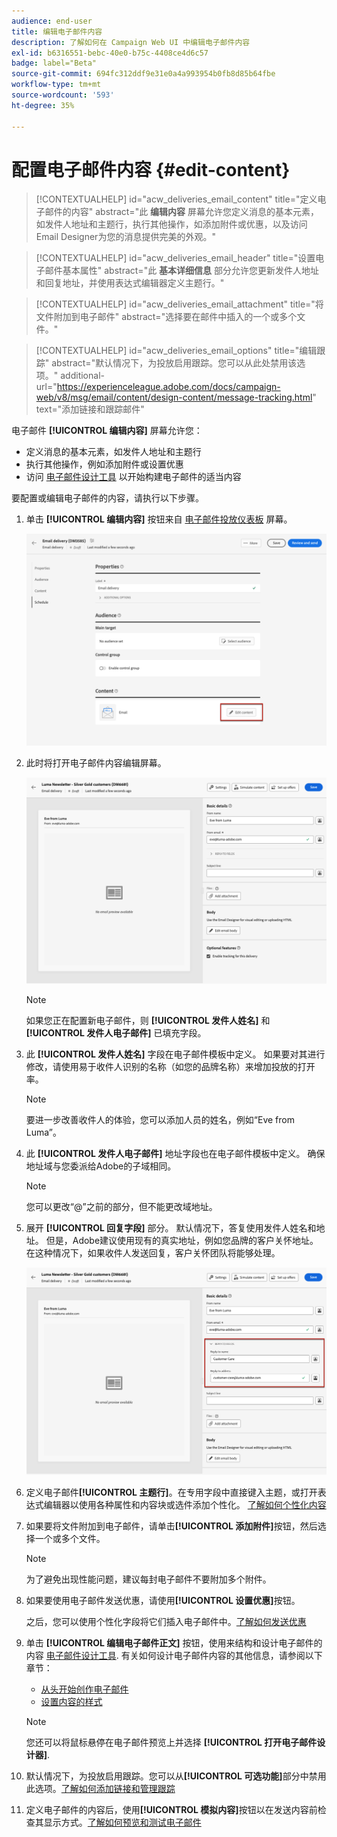 ```yaml
---
audience: end-user
title: 编辑电子邮件内容
description: 了解如何在 Campaign Web UI 中编辑电子邮件内容
exl-id: b6316551-bebc-40e0-b75c-4408ce4d6c57
badge: label="Beta"
source-git-commit: 694fc312ddf9e31e0a4a993954b0fb8d85b64fbe
workflow-type: tm+mt
source-wordcount: '593'
ht-degree: 35%

---
```


# 配置电子邮件内容 {#edit-content}

>[!CONTEXTUALHELP]
>id="acw_deliveries_email_content"
>title="定义电子邮件的内容"
>abstract="此 **编辑内容** 屏幕允许您定义消息的基本元素，如发件人地址和主题行，执行其他操作，如添加附件或优惠，以及访问Email Designer为您的消息提供完美的外观。"

>[!CONTEXTUALHELP]
>id="acw_deliveries_email_header"
>title="设置电子邮件基本属性"
>abstract="此 **基本详细信息** 部分允许您更新发件人地址和回复地址，并使用表达式编辑器定义主题行。"

>[!CONTEXTUALHELP]
>id="acw_deliveries_email_attachment"
>title="将文件附加到电子邮件"
>abstract="选择要在邮件中插入的一个或多个文件。"

>[!CONTEXTUALHELP]
>id="acw_deliveries_email_options"
>title="编辑跟踪"
>abstract="默认情况下，为投放启用跟踪。您可以从此处禁用该选项。"
>additional-url="https://experienceleague.adobe.com/docs/campaign-web/v8/msg/email/content/design-content/message-tracking.html" text="添加链接和跟踪邮件"

电子邮件 **[!UICONTROL 编辑内容]** 屏幕允许您：
* 定义消息的基本元素，如发件人地址和主题行
* 执行其他操作，例如添加附件或设置优惠
* 访问 [电子邮件设计工具](get-started-email-designer.md#start-authoring) 以开始构建电子邮件的适当内容

要配置或编辑电子邮件的内容，请执行以下步骤。

1. 单击 **[!UICONTROL 编辑内容]** 按钮来自 [电子邮件投放仪表板](../email/create-email.md) 屏幕。

   ![](assets/email-edit-content-button.png)

1. 此时将打开电子邮件内容编辑屏幕。

   ![](assets/email-edit-content-dashboard.png)

   >[!NOTE]
   >
   >如果您正在配置新电子邮件，则 **[!UICONTROL 发件人姓名]** 和 **[!UICONTROL 发件人电子邮件]** 已填充字段。

1. 此 **[!UICONTROL 发件人姓名]** 字段在电子邮件模板中定义。 如果要对其进行修改，请使用易于收件人识别的名称（如您的品牌名称）来增加投放的打开率。

   >[!NOTE]
   >
   >要进一步改善收件人的体验，您可以添加人员的姓名，例如“Eve from Luma”。

1. 此 **[!UICONTROL 发件人电子邮件]** 地址字段也在电子邮件模板中定义。 确保地址域与您委派给Adobe的子域相同。

   >[!NOTE]
   >
   >您可以更改“@”之前的部分，但不能更改域地址。

1. 展开 **[!UICONTROL 回复字段]** 部分。 默认情况下，答复使用发件人姓名和地址。 但是，Adobe建议使用现有的真实地址，例如您品牌的客户关怀地址。 在这种情况下，如果收件人发送回复，客户关怀团队将能够处理。

   ![](assets/email-edit-content-reply-to.png)

1. 定义电子邮件&#x200B;**[!UICONTROL 主题行]**。在专用字段中直接键入主题，或打开表达式编辑器以使用各种属性和内容块或选件添加个性化。 [了解如何个性化内容](../personalization/personalize.md)

1. 如果要将文件附加到电子邮件，请单击&#x200B;**[!UICONTROL 添加附件]**&#x200B;按钮，然后选择一个或多个文件。

   >[!NOTE]
   >
   >    为了避免出现性能问题，建议每封电子邮件不要附加多个附件。

   <!--limitation on size + number of files?-->

1. 如果要使用电子邮件发送优惠，请使用&#x200B;**[!UICONTROL 设置优惠]**&#x200B;按钮。

   之后，您可以使用个性化字段将它们插入电子邮件中。[了解如何发送优惠](offers.md)

1. 单击 **[!UICONTROL 编辑电子邮件正文]** 按钮，使用来结构和设计电子邮件的内容 [电子邮件设计工具](#start-authoring). 有关如何设计电子邮件内容的其他信息，请参阅以下章节：

   * [从头开始创作电子邮件](create-email-content.md)
   * [设置内容的样式](get-started-email-style.md)

   >[!NOTE]
   >
   >您还可以将鼠标悬停在电子邮件预览上并选择 **[!UICONTROL 打开电子邮件设计器]**.

1. 默认情况下，为投放启用跟踪。您可以从&#x200B;**[!UICONTROL 可选功能]**&#x200B;部分中禁用此选项。[了解如何添加链接和管理跟踪](message-tracking.md)

1. 定义电子邮件的内容后，使用&#x200B;**[!UICONTROL 模拟内容]**&#x200B;按钮以在发送内容前检查其显示方式。[了解如何预览和测试电子邮件](../preview-test/preview-test.md)

